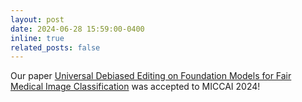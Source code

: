 ```yaml
---
layout: post
date: 2024-06-28 15:59:00-0400
inline: true
related_posts: false
---
```


Our paper [Universal Debiased Editing on Foundation Models for Fair Medical Image Classification](https://arxiv.org/abs/2403.06104) was accepted to MICCAI 2024!